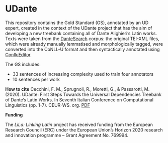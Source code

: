 # UDante
This repository contains the Gold Standard (GS), annotated by an UD expert, created in the context of the UDante project that has the aim of developing a new treebank  containing  all  of  Dante  Alighieri’s Latin works. Texts were taken from the [DanteSearch](https://dantesearch.dantenetwork.it) corpus: the original TEI-XML files, which were already manually lemmatised and morphologically tagged, were converted into the CoNLL-U format and then syntactically annotated using [ConlluEditor](https://github.com/Orange-OpenSource/conllueditor).  

The GS includes:
- 33 sentences of increasing complexity used to train four annotators
- 10 sentences per work 

**How to cite**
Cecchini, F. M., Sprugnoli, R., Moretti, G., & Passarotti, M. (2020). UDante: First Steps Towards the Universal Dependencies Treebank of Dante’s Latin Works. In Seventh Italian Conference on Computational Linguistics (pp. 1-7). CEUR-WS. org. [PDF](http://ceur-ws.org/Vol-2769/paper_14.pdf)

**Funding**

The *LiLa: Linking Latin* project has received funding from the European Research Council (ERC) under the European Union’s Horizon 2020 research and innovation programme – Grant Agreement No. 769994.
